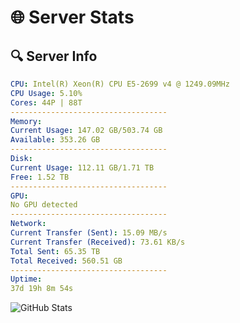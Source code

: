 # 🌐 Server Stats
## 🔍 Server Info
```yaml
CPU: Intel(R) Xeon(R) CPU E5-2699 v4 @ 1249.09MHz
CPU Usage: 5.10%
Cores: 44P | 88T
-----------------------------------
Memory:
Current Usage: 147.02 GB/503.74 GB
Available: 353.26 GB
-----------------------------------
Disk:
Current Usage: 112.11 GB/1.71 TB
Free: 1.52 TB
-----------------------------------
GPU:
No GPU detected
-----------------------------------
Network:
Current Transfer (Sent): 15.09 MB/s
Current Transfer (Received): 73.61 KB/s
Total Sent: 65.35 TB
Total Received: 560.51 GB
-----------------------------------
Uptime:
37d 19h 8m 54s
```
![GitHub Stats](https://img.shields.io/badge/Updated-2025-04-14_16:31:43-blue)